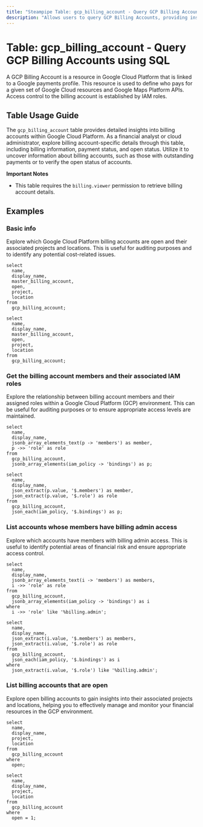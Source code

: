 ```yaml
---
title: "Steampipe Table: gcp_billing_account - Query GCP Billing Accounts using SQL"
description: "Allows users to query GCP Billing Accounts, providing insights into the billing information, payment status, and open status of each account."
---
```


# Table: gcp_billing_account - Query GCP Billing Accounts using SQL

A GCP Billing Account is a resource in Google Cloud Platform that is linked to a Google payments profile. This resource is used to define who pays for a given set of Google Cloud resources and Google Maps Platform APIs. Access control to the billing account is established by IAM roles.

## Table Usage Guide

The `gcp_billing_account` table provides detailed insights into billing accounts within Google Cloud Platform. As a financial analyst or cloud administrator, explore billing account-specific details through this table, including billing information, payment status, and open status. Utilize it to uncover information about billing accounts, such as those with outstanding payments or to verify the open status of accounts.

**Important Notes**
- This table requires the `billing.viewer` permission to retrieve billing account details.

## Examples

### Basic info
Explore which Google Cloud Platform billing accounts are open and their associated projects and locations. This is useful for auditing purposes and to identify any potential cost-related issues.

```sql+postgres
select
  name,
  display_name,
  master_billing_account,
  open,
  project,
  location
from
  gcp_billing_account;
```

```sql+sqlite
select
  name,
  display_name,
  master_billing_account,
  open,
  project,
  location
from
  gcp_billing_account;
```

### Get the billing account members and their associated IAM roles
Explore the relationship between billing account members and their assigned roles within a Google Cloud Platform (GCP) environment. This can be useful for auditing purposes or to ensure appropriate access levels are maintained.

```sql+postgres
select
  name,
  display_name,
  jsonb_array_elements_text(p -> 'members') as member,
  p ->> 'role' as role
from
  gcp_billing_account,
  jsonb_array_elements(iam_policy -> 'bindings') as p;
```

```sql+sqlite
select
  name,
  display_name,
  json_extract(p.value, '$.members') as member,
  json_extract(p.value, '$.role') as role
from
  gcp_billing_account,
  json_each(iam_policy, '$.bindings') as p;
```

### List accounts whose members have billing admin access
Explore which accounts have members with billing admin access. This is useful to identify potential areas of financial risk and ensure appropriate access control.

```sql+postgres
select
  name,
  display_name,
  jsonb_array_elements_text(i -> 'members') as members,
  i ->> 'role' as role
from
  gcp_billing_account,
  jsonb_array_elements(iam_policy -> 'bindings') as i
where
  i ->> 'role' like '%billing.admin';
```

```sql+sqlite
select
  name,
  display_name,
  json_extract(i.value, '$.members') as members,
  json_extract(i.value, '$.role') as role
from
  gcp_billing_account,
  json_each(iam_policy, '$.bindings') as i
where
  json_extract(i.value, '$.role') like '%billing.admin';
```

### List billing accounts that are open
Explore open billing accounts to gain insights into their associated projects and locations, helping you to effectively manage and monitor your financial resources in the GCP environment.

```sql+postgres
select
  name,
  display_name,
  project,
  location
from
  gcp_billing_account
where
  open;
```

```sql+sqlite
select
  name,
  display_name,
  project,
  location
from
  gcp_billing_account
where
  open = 1;
```